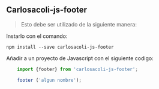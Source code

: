 ## Carlosacoli-js-footer

>Esto debe ser utilizado de la siguiente manera:

Instarlo con el comando:

```
npm install --save carlosacoli-js-footer

```

Añadir a un proyecto de Javascript con el siguiente codigo:

```javascript
    import {footer} from 'carlosacoli-js-footer';

    footer ('algun nombre');
```